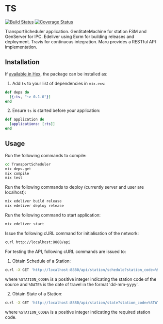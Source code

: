 # TS

[![Build Status](https://travis-ci.org/prasadtalasila/TransportScheduler.svg?branch=master)](https://travis-ci.org/prasadtalasila/TransportScheduler) [![Coverage Status](https://coveralls.io/repos/github/prasadtalasila/TransportScheduler/badge.svg?branch=master)](https://coveralls.io/github/prasadtalasila/TransportScheduler?branch=master)

TransportScheduler application.
GenStateMachine for station FSM and GenServer for IPC.
Edeliver using Exrm for building releases and deployment.
Travis for continuous integration.
Maru provides a RESTful API implementation.

## Installation

If [available in Hex](https://hex.pm/docs/publish), the package can be installed as:

1. Add `ts` to your list of dependencies in `mix.exs`:

```elixir
def deps do
  [{:ts, "~> 0.1.0"}]
end
```

2. Ensure `ts` is started before your application:

```elixir
def application do
  [applications: [:ts]]
end
```

## Usage

Run the following commands to compile:
```bash
cd TransportScheduler
mix deps.get
mix compile
mix test
```

Run the following commands to deploy (currently server and user are localhost):   
```bash
mix edeliver build release
mix edeliver deploy release
```

Run the following command to start application:   
```bash
mix edeliver start
```

Issue the following cURL command for initialisation of the network:
```bash
curl http://localhost:8880/api
```

For testing the API, following cURL commands are issued to:

1. Obtain Schedule of a Station:  
```bash
curl -X GET 'http://localhost:8880/api/station/schedule?station_code=%STATION_CODE%&date=%DATE%'
```  
where `%STATION_CODE%` is a positive integer indicating the station code of the source and `%DATE%` is the date of travel in the format 'dd-mm-yyyy'.

2. Obtain State of a Station:  
```bash
curl -X GET 'http://localhost:8880/api/station/state?station_code=%STATION_CODE%'
```  
where `%STATION_CODE%` is a positive integer indicating the required station code.
